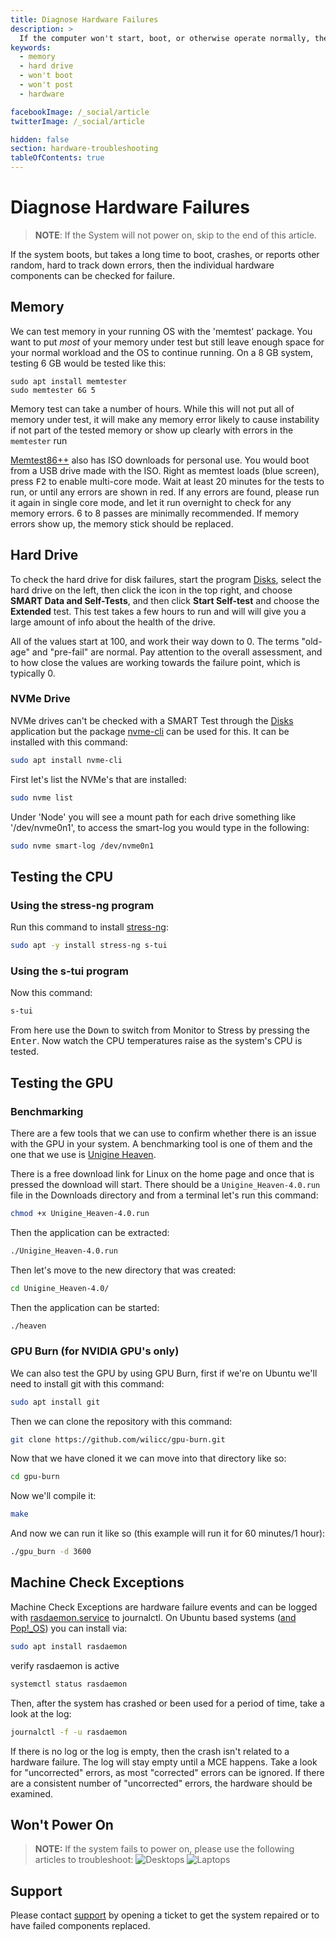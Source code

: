 ```yaml
---
title: Diagnose Hardware Failures
description: >
  If the computer won't start, boot, or otherwise operate normally, there may be a hardware issue.  Follow these steps to diagnose hardware failures.
keywords:
  - memory
  - hard drive
  - won't boot
  - won't post
  - hardware

facebookImage: /_social/article
twitterImage: /_social/article

hidden: false
section: hardware-troubleshooting
tableOfContents: true
---
```


# Diagnose Hardware Failures

> **NOTE**: If the System will not power on, skip to the end of this article.

If the system boots, but takes a long time to boot, crashes, or reports other random, hard to track down errors, then the individual hardware components can be checked for failure.

## Memory

We can test memory in your running OS with the 'memtest' package. You want to put *most* of your memory under test but still leave enough space for your normal workload and the OS to continue running. On a 8 GB system, testing 6 GB would be tested like this:
```
sudo apt install memtester
sudo memtester 6G 5
```
Memory test can take a number of hours. While this will not put all of memory under test, it will make any memory error likely to cause instability if not part of the tested memory or show up clearly with errors in the `memtester` run

[Memtest86++](https://www.memtest86.com/) also has ISO downloads for personal use. You would boot from a USB drive made with the ISO. Right as memtest loads (blue screen), press <kbd>F2</kbd> to enable multi-core mode.  Wait at least 20 minutes for the tests to run, or until any errors are shown in red.  If any errors are found, please run it again in single core mode, and let it run overnight to check for any memory errors.  6 to 8 passes are minimally recommended.  If memory errors show up, the memory stick should be replaced.

## Hard Drive

To check the hard drive for disk failures, start the program <u>Disks</u>, select the hard drive on the left, then click the icon in the top right, and choose **SMART Data and Self-Tests**, and then click **Start Self-test** and choose the **Extended** test.  This test takes a few hours to run and will will give you a large amount of info about the health of the drive.

All of the values start at 100, and work their way down to 0.  The terms "old-age" and "pre-fail" are normal.  Pay attention to the overall assessment, and to how close the values are working towards the failure point, which is typically 0.

### NVMe Drive

NVMe drives can't be checked with a SMART Test through the <u>Disks</u> application but the package <u>nvme-cli</u> can be used for this. It can be installed with this command:

```bash
sudo apt install nvme-cli
```

First let's list the NVMe's that are installed:

```bash
sudo nvme list
```

Under 'Node' you will see a mount path for each drive something like '/dev/nvme0n1', to access the smart-log you would type in the following:

```bash
sudo nvme smart-log /dev/nvme0n1
```

## Testing the CPU

### Using the stress-ng program

Run this command to install <u>stress-ng</u>:

```bash
sudo apt -y install stress-ng s-tui
```

### Using the s-tui program

Now this command:

```bash
s-tui
```

From here use the <kbd>Down</kbd> to switch from Monitor to Stress by pressing the <kbd>Enter</kbd>. Now watch the CPU temperatures raise as the system's CPU is tested.  

## Testing the GPU

### Benchmarking

There are a few tools that we can use to confirm whether there is an issue with the GPU in your system. A benchmarking tool is one of them and the one that we use is [Unigine Heaven](https://benchmark.unigine.com/heaven).

There is a free download link for Linux on the home page and once that is pressed the download will start. There should be a `Unigine_Heaven-4.0.run` file in the Downloads directory and from a terminal let's run this command:

```bash
chmod +x Unigine_Heaven-4.0.run
```

Then the application can be extracted:

```bash
./Unigine_Heaven-4.0.run
```

Then let's move to the new directory that was created:

```bash
cd Unigine_Heaven-4.0/
```

Then the application can be started:

```bash
./heaven
```

### GPU Burn (for NVIDIA GPU's only)

We can also test the GPU by using GPU Burn, first if we're on Ubuntu we'll need to install git with this command:

```bash
sudo apt install git
```

Then we can clone the repository with this command:

```bash
git clone https://github.com/wilicc/gpu-burn.git
```

Now that we have cloned it we can move into that directory like so:

```bash
cd gpu-burn
```

Now we'll compile it:

```bash
make
```

And now we can run it like so (this example will run it for 60 minutes/1 hour):

```bash
./gpu_burn -d 3600
```

## Machine Check Exceptions

Machine Check Exceptions are hardware failure events and can be logged with <u>rasdaemon.service</u> to journalctl. On Ubuntu based systems (<u>and Pop!_OS</u>) you can install via:

```bash
sudo apt install rasdaemon
```
verify rasdaemon is active

```bash
systemctl status rasdaemon
```

Then, after the system has crashed or been used for a period of time, take a look at the log:

```bash
journalctl -f -u rasdaemon
```

If there is no log or the log is empty, then the crash isn't related to a hardware failure.  The log will stay empty until a MCE happens.  Take a look for "uncorrected" errors, as most "corrected" errors can be ignored.  If there are a consistent number of "uncorrected" errors, the hardware should be examined.

## Won't Power On

> **NOTE:** If the system fails to power on, please use the following articles to troubleshoot: 
![Desktops](https://support.system76.com/articles/power-on-failure-desktop) 
![Laptops](https://support.system76.com/articles/power-on-failure-laptop) 


## Support

Please contact [support](/) by opening a ticket to get the system repaired or to have failed components replaced.
